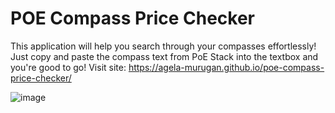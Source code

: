 # POE Compass Price Checker

This application will help you search through your compasses effortlessly! Just copy and paste the compass text from PoE Stack into the textbox and you're good to go! Visit site: https://agela-murugan.github.io/poe-compass-price-checker/

![image](https://github.com/agela-murugan/poe-compass-price-checker/assets/60502708/e4dbc257-0ea5-47b0-a66d-140427a9e7ba)

